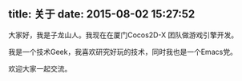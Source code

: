 title: 关于
date: 2015-08-02 15:27:52
---

大家好，我是子龙山人。我现在在厦门Cocos2D-X 团队做游戏引擎开发。

我是一个技术Geek，我喜欢研究好玩的技术，同时我也是一个Emacs党。

欢迎大家一起交流。
